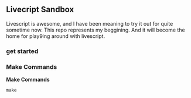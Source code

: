 

## Livecript Sandbox

Livescript is awesome, and I have been meaning to try it out for quite sometime
now. This repo represents my beggining. And it will become the home for
play9ing around with livescript.


### get started

### Make Commands

**Make Commands**

`make`

